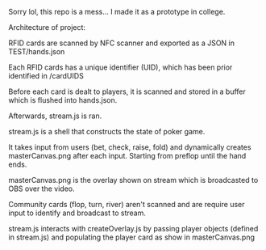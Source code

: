 Sorry lol, this repo is a mess... I made it as a prototype in college.

Architecture of project:

RFID cards are scanned by NFC scanner and exported as a JSON in TEST/hands.json

Each RFID cards has a unique identifier (UID), which has been prior identified in /cardUIDS

Before each card is dealt to players, it is scanned and stored in a buffer which is flushed into hands.json.

Afterwards, stream.js is ran.

stream.js is a shell that constructs the state of poker game. 

It takes input from users (bet, check, raise, fold) and dynamically creates masterCanvas.png after each input. Starting from preflop until the hand ends.

masterCanvas.png is the overlay shown on stream which is broadcasted to OBS over the video.

Community cards (flop, turn, river) aren't scanned and are require user input to identify and broadcast to stream.

stream.js interacts with createOverlay.js by passing player objects (defined in stream.js) and populating the player card as show in masterCanvas.png
